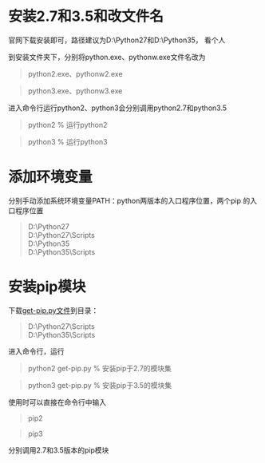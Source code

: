 # 安装2.7和3.5和改文件名

官网下载安装即可，路径建议为D:\Python27和D:\Python35， 看个人

到安装文件夹下，分别将python.exe、pythonw.exe文件名改为

>python2.exe、pythonw2.exe 

>python3.exe、pythonw3.exe

进入命令行运行python2、python3会分别调用python2.7和python3.5

>python2 % 运行python2

>python3 % 运行python3

# 添加环境变量

分别手动添加系统环境变量PATH：python两版本的入口程序位置，两个pip 的入口程序位置

>D:\Python27  
>D:\Python27\Scripts  
>D:\Python35  
>D:\Python35\Scripts 

# 安装pip模块

下载[get-pip.py文件](https://bootstrap.pypa.io/get-pip.py)到目录：

>D:\Python27\Scripts  
>D:\Python35\Scripts

进入命令行，运行

>python2 get-pip.py % 安装pip于2.7的模块集

>python3 get-pip.py % 安装pip于3.5的模块集

使用时可以直接在命令行中输入

>pip2

>pip3

分别调用2.7和3.5版本的pip模块
